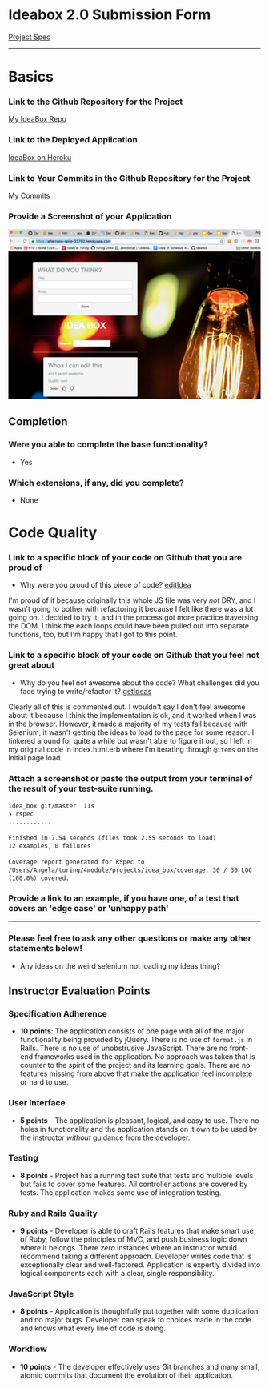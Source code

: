 # Ideabox 2.0 Submission Form
[Project Spec](https://github.com/turingschool/curriculum/blob/master/source/projects/revenge_of_idea_box.markdown)

------

# Basics

### Link to the Github Repository for the Project
[My IdeaBox Repo](https://github.com/allindow/idea_box)

### Link to the Deployed Application
[IdeaBox on Heroku](https://afternoon-spire-33792.herokuapp.com/)

### Link to Your Commits in the Github Repository for the Project
[My Commits](https://github.com/allindow/idea_box/commits/master)

### Provide a Screenshot of your Application
![Screenshot](images/angela_ideabox_ss.png)

## Completion

### Were you able to complete the base functionality?
* Yes

### Which extensions, if any, did you complete?
* None

# Code Quality

### Link to a specific block of your code on Github that you are proud of
* Why were you proud of this piece of code?
 [editIdea](https://github.com/allindow/idea_box/blob/master/app/assets/javascripts/edit_idea.js#L5-L15)

 I'm proud of it because originally this whole JS file was very *not* DRY, and I wasn't going to bother with refactoring it because I felt like there was a lot going on. I decided to try it, and in the process got more practice traversing the DOM. I think the each loops could have been pulled out into separate functions, too, but I'm happy that I got to this point.

### Link to a specific block of your code on Github that you feel not great about
* Why do you feel not awesome about the code? What challenges did you face trying to write/refactor it?
[getIdeas](https://github.com/allindow/idea_box/blob/master/app/assets/javascripts/get_all_ideas.js#L1-L17)

Clearly all of this is commented out. I wouldn't say I don't feel awesome about it because I think the implementation is ok, and it worked when I was in the browser. However, it made a majority of my tests fail because with Selenium, it wasn't getting the ideas to load to the page for some reason. I tinkered around for quite a while but wasn't able to figure it out, so I left in my original code in index.html.erb where I'm iterating through `@items` on the initial page load.

### Attach a screenshot or paste the output from your terminal of the result of your test-suite running.
```
idea_box git/master  11s
❯ rspec
............

Finished in 7.54 seconds (files took 2.55 seconds to load)
12 examples, 0 failures

Coverage report generated for RSpec to /Users/Angela/turing/4module/projects/idea_box/coverage. 30 / 30 LOC (100.0%) covered.
```


### Provide a link to an example, if you have one, of a test that covers an 'edge case' or 'unhappy path'

-----

### Please feel free to ask any other questions or make any other statements below!
* Any ideas on the weird selenium not loading my ideas thing?


## Instructor Evaluation Points

### Specification Adherence

* **10 points**: The application consists of one page with all of the major functionality being provided by jQuery. There is no use of `format.js` in Rails. There is no use of unobstrusive JavaScript. There are no front-end frameworks used in the application. No approach was taken that is counter to the spirit of the project and its learning goals. There are no features missing from above that make the application feel incomplete or hard to use.

### User Interface

* **5 points** - The application is pleasant, logical, and easy to use. There no holes in functionality and the application stands on it own to be used by the instructor _without_ guidance from the developer.

### Testing

* **8 points** - Project has a running test suite that tests and multiple levels but fails to cover some features. All controller actions are covered by tests. The application makes some use of integration testing.

### Ruby and Rails Quality

* **9 points** - Developer is able to craft Rails features that make smart use of Ruby, follow the principles of MVC, and push business logic down where it belongs. There _zero_ instances where an instructor would recommend taking a different approach. Developer writes code that is exceptionally clear and well-factored. Application is expertly divided into logical components each with a clear, single responsibility.

### JavaScript Style

* **8 points** - Application is thoughtfully put together with some duplication and no major bugs. Developer can speak to choices made in the code and knows what every line of code is doing.

### Workflow

* **10 points** - The developer effectively uses Git branches and many small, atomic commits that document the evolution of their application.
